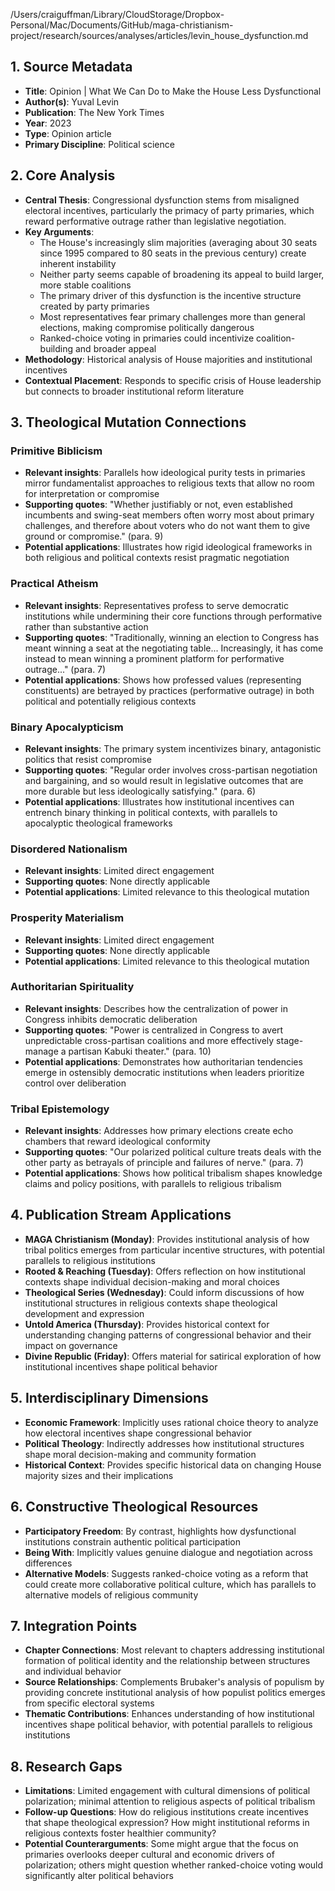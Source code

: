 /Users/craiguffman/Library/CloudStorage/Dropbox-Personal/Mac/Documents/GitHub/maga-christianism-project/research/sources/analyses/articles/levin_house_dysfunction.md

## 1. Source Metadata
- **Title**: Opinion | What We Can Do to Make the House Less Dysfunctional
- **Author(s)**: Yuval Levin
- **Publication**: The New York Times
- **Year**: 2023
- **Type**: Opinion article
- **Primary Discipline**: Political science

## 2. Core Analysis
- **Central Thesis**: Congressional dysfunction stems from misaligned electoral incentives, particularly the primacy of party primaries, which reward performative outrage rather than legislative negotiation.
- **Key Arguments**: 
  - The House's increasingly slim majorities (averaging about 30 seats since 1995 compared to 80 seats in the previous century) create inherent instability
  - Neither party seems capable of broadening its appeal to build larger, more stable coalitions
  - The primary driver of this dysfunction is the incentive structure created by party primaries
  - Most representatives fear primary challenges more than general elections, making compromise politically dangerous
  - Ranked-choice voting in primaries could incentivize coalition-building and broader appeal
- **Methodology**: Historical analysis of House majorities and institutional incentives
- **Contextual Placement**: Responds to specific crisis of House leadership but connects to broader institutional reform literature

## 3. Theological Mutation Connections

### Primitive Biblicism
- **Relevant insights**: Parallels how ideological purity tests in primaries mirror fundamentalist approaches to religious texts that allow no room for interpretation or compromise
- **Supporting quotes**: "Whether justifiably or not, even established incumbents and swing-seat members often worry most about primary challenges, and therefore about voters who do not want them to give ground or compromise." (para. 9)
- **Potential applications**: Illustrates how rigid ideological frameworks in both religious and political contexts resist pragmatic negotiation

### Practical Atheism
- **Relevant insights**: Representatives profess to serve democratic institutions while undermining their core functions through performative rather than substantive action
- **Supporting quotes**: "Traditionally, winning an election to Congress has meant winning a seat at the negotiating table... Increasingly, it has come instead to mean winning a prominent platform for performative outrage..." (para. 7)
- **Potential applications**: Shows how professed values (representing constituents) are betrayed by practices (performative outrage) in both political and potentially religious contexts

### Binary Apocalypticism
- **Relevant insights**: The primary system incentivizes binary, antagonistic politics that resist compromise
- **Supporting quotes**: "Regular order involves cross-partisan negotiation and bargaining, and so would result in legislative outcomes that are more durable but less ideologically satisfying." (para. 6)
- **Potential applications**: Illustrates how institutional incentives can entrench binary thinking in political contexts, with parallels to apocalyptic theological frameworks

### Disordered Nationalism
- **Relevant insights**: Limited direct engagement
- **Supporting quotes**: None directly applicable
- **Potential applications**: Limited relevance to this theological mutation

### Prosperity Materialism
- **Relevant insights**: Limited direct engagement
- **Supporting quotes**: None directly applicable
- **Potential applications**: Limited relevance to this theological mutation

### Authoritarian Spirituality
- **Relevant insights**: Describes how the centralization of power in Congress inhibits democratic deliberation
- **Supporting quotes**: "Power is centralized in Congress to avert unpredictable cross-partisan coalitions and more effectively stage-manage a partisan Kabuki theater." (para. 10)
- **Potential applications**: Demonstrates how authoritarian tendencies emerge in ostensibly democratic institutions when leaders prioritize control over deliberation

### Tribal Epistemology
- **Relevant insights**: Addresses how primary elections create echo chambers that reward ideological conformity
- **Supporting quotes**: "Our polarized political culture treats deals with the other party as betrayals of principle and failures of nerve." (para. 7)
- **Potential applications**: Shows how political tribalism shapes knowledge claims and policy positions, with parallels to religious tribalism

## 4. Publication Stream Applications
- **MAGA Christianism (Monday)**: Provides institutional analysis of how tribal politics emerges from particular incentive structures, with potential parallels to religious institutions
- **Rooted & Reaching (Tuesday)**: Offers reflection on how institutional contexts shape individual decision-making and moral choices
- **Theological Series (Wednesday)**: Could inform discussions of how institutional structures in religious contexts shape theological development and expression
- **Untold America (Thursday)**: Provides historical context for understanding changing patterns of congressional behavior and their impact on governance
- **Divine Republic (Friday)**: Offers material for satirical exploration of how institutional incentives shape political behavior

## 5. Interdisciplinary Dimensions
- **Economic Framework**: Implicitly uses rational choice theory to analyze how electoral incentives shape congressional behavior
- **Political Theology**: Indirectly addresses how institutional structures shape moral decision-making and community formation
- **Historical Context**: Provides specific historical data on changing House majority sizes and their implications

## 6. Constructive Theological Resources
- **Participatory Freedom**: By contrast, highlights how dysfunctional institutions constrain authentic political participation
- **Being With**: Implicitly values genuine dialogue and negotiation across differences
- **Alternative Models**: Suggests ranked-choice voting as a reform that could create more collaborative political culture, which has parallels to alternative models of religious community

## 7. Integration Points
- **Chapter Connections**: Most relevant to chapters addressing institutional formation of political identity and the relationship between structures and individual behavior
- **Source Relationships**: Complements Brubaker's analysis of populism by providing concrete institutional analysis of how populist politics emerges from specific electoral systems
- **Thematic Contributions**: Enhances understanding of how institutional incentives shape political behavior, with potential parallels to religious institutions

## 8. Research Gaps
- **Limitations**: Limited engagement with cultural dimensions of political polarization; minimal attention to religious aspects of political tribalism
- **Follow-up Questions**: How do religious institutions create incentives that shape theological expression? How might institutional reforms in religious contexts foster healthier community?
- **Potential Counterarguments**: Some might argue that the focus on primaries overlooks deeper cultural and economic drivers of polarization; others might question whether ranked-choice voting would significantly alter political behaviors
